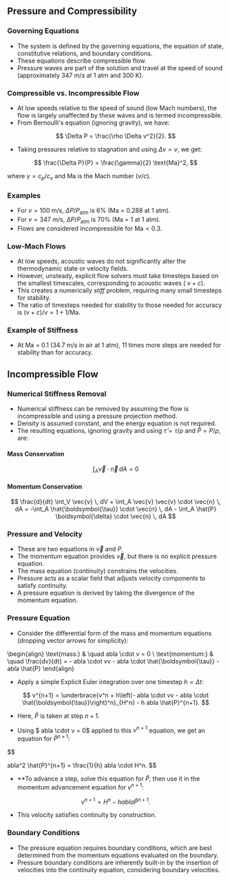 ## Pressure and Compressibility

### Governing Equations
* The system is defined by the governing equations, the equation of state, constitutive relations, and boundary conditions.
* These equations describe compressible flow.
* Pressure waves are part of the solution and travel at the speed of sound (approximately 347 m/s at 1 atm and 300 K).

### Compressible vs. Incompressible Flow
* At low speeds relative to the speed of sound (low Mach numbers), the flow is largely unaffected by these waves and is termed incompressible.
* From Bernoulli's equation (ignoring gravity), we have:

$$
\Delta P = \frac{\rho \Delta v^2}{2}.
$$

* Taking pressures relative to stagnation and using $\Delta v = v$, we get:

$$
\frac{\Delta P}{P} = \frac{\gamma}{2} \text{Ma}^2,
$$

where $\gamma = c_p/c_v$ and Ma is the Mach number ($v/c$).

### Examples
* For $v = 100$ m/s, $\Delta P/P_{\text{atm}}$ is 6% (Ma = 0.288 at 1 atm).
* For $v = 347$ m/s, $\Delta P/P_{\text{atm}}$ is 70% (Ma = 1 at 1 atm).
* Flows are considered incompressible for $\text{Ma} < 0.3$.

### Low-Mach Flows
* At low speeds, acoustic waves do not significantly alter the thermodynamic state or velocity fields.
* However, unsteady, explicit flow solvers must take timesteps based on the smallest timescales, corresponding to acoustic waves ( $v + c$).
* This creates a numerically *stiff* problem, requiring many small timesteps for stability.
* The ratio of timesteps needed for stability to those needed for accuracy is $(v + c) / v = 1 + 1/\text{Ma}$.

### Example of Stiffness
* At Ma = 0.1 (34.7 m/s in air at 1 atm), 11 times more steps are needed for stability than for accuracy.

## Incompressible Flow

### Numerical Stiffness Removal
* Numerical stiffness can be removed by assuming the flow is incompressible and using a pressure projection method.
* Density is assumed constant, and the energy equation is not required.
* The resulting equations, ignoring gravity and using $\hat{\tau} = \tau/\rho$ and $\hat{P} = P/\rho$, are:

#### Mass Conservation

$$
\int_A \vec{v} \cdot \vec{n} \, dA = 0
$$

#### Momentum Conservation

$$
\frac{d}{dt} \int_V \vec{v} \, dV + \int_A \vec{v} \vec{v} \cdot \vec{n} \, dA = -\int_A \hat{\boldsymbol{\tau}} \cdot \vec{n} \, dA - \int_A \hat{P} \boldsymbol{\delta} \cdot \vec{n} \, dA
$$

### Pressure and Velocity
* These are two equations in $\vec{v}$ and $P$.
* The momentum equation provides $\vec{v}$, but there is no explicit pressure equation.
* The mass equation (continuity) constrains the velocities.
* Pressure acts as a scalar field that adjusts velocity components to satisfy continuity.
* A pressure equation is derived by taking the divergence of the momentum equation.

### Pressure Equation
* Consider the differential form of the mass and momentum equations (dropping vector arrows for simplicity):

\begin{align}
\text{mass:} & \quad 
abla \cdot v = 0 \\
\text{momentum:} & \quad \frac{dv}{dt} = -
abla \cdot vv - 
abla \cdot \hat{\boldsymbol{\tau}} - 
abla \hat{P}
\end{align}

* Apply a simple Explicit Euler integration over one timestep $h = \Delta t$:

$$
v^{n+1} = \underbrace{v^n + h\left(-
abla \cdot vv - 
abla \cdot \hat{\boldsymbol{\tau}}\right)^n}_{H^n} - h 
abla \hat{P}^{n+1}.
$$

* Here, $\hat{P}$ is taken at step $n+1$.

* Using $
abla \cdot v = 0$ applied to this $v^{n+1}$ equation, we get an equation for $\hat{P}^{n+1}$:

$$

abla^2 \hat{P}^{n+1} = \frac{1}{h} 
abla \cdot H^n.
$$

* **To advance a step, solve this equation for $\hat{P}$, then use it in the momentum advancement equation for $v^{n+1}$:

$$
v^{n+1} = H^n - h 
abla \hat{P}^{n+1}.
$$

* This velocity satisfies continuity by construction.

### Boundary Conditions
* The pressure equation requires boundary conditions, which are best determined from the momentum equations evaluated on the boundary.
* Pressure boundary conditions are inherently built-in by the insertion of velocities into the continuity equation, considering boundary velocities.
